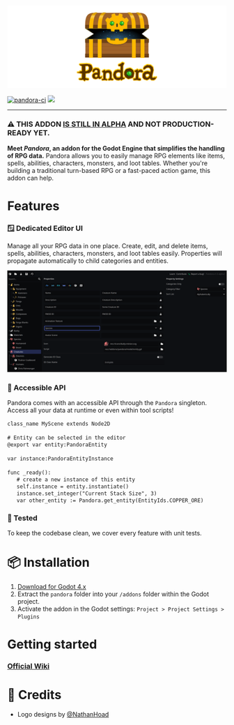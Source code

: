 ![logo](docs/assets/logo.svg)

[![pandora-ci](https://github.com/bitbrain/pandora/actions/workflows/pandora-ci.yml/badge.svg)](https://github.com/bitbrain/pandora/actions/workflows/pandora-ci.yml) [![](https://img.shields.io/discord/785246324793540608.svg?label=&logo=discord&logoColor=ffffff&color=7389D8&labelColor=6A7EC2)](https://discord.com/invite/CKBuE5djXe)

---

### ⚠️ THIS ADDON [ IS STILL IN ALPHA](https://github.com/bitbrain/pandora/milestone/1) AND NOT PRODUCTION-READY YET.

**Meet _Pandora_, an addon for the Godot Engine that simplifies the handling of RPG data.** Pandora allows you to easily manage RPG elements like items, spells, abilities, characters, monsters, and loot tables. Whether you're building a traditional turn-based RPG or a fast-paced action game, this addon can help.

# Features

### 🪟 Dedicated Editor UI

Manage all your RPG data in one place. Create, edit, and delete items, spells, abilities, characters, monsters, and loot tables easily. Properties will propagate automatically to child categories and entities.

![editor-example](docs/assets/editor-example.png)

### 🔌 Accessible API

Pandora comes with an accessible API through the `Pandora` singleton. Access all your data at runtime or even within tool scripts!

```gdscript
class_name MyScene extends Node2D

# Entity can be selected in the editor
@export var entity:PandoraEntity

var instance:PandoraEntityInstance

func _ready():
   # create a new instance of this entity
   self.instance = entity.instantiate()
   instance.set_integer("Current Stack Size", 3)
   var other_entity := Pandora.get_entity(EntityIds.COPPER_ORE)
```

### 🧪 Tested

To keep the codebase clean, we cover every feature with unit tests.

# 📦 Installation

1. [Download for Godot 4.x](https://github.com/bitbrain/pandora/archive/refs/heads/godot-4.x.zip)
2. Extract the `pandora` folder into your `/addons` folder within the Godot project.
3. Activate the addon in the Godot settings: `Project > Project Settings > Plugins`

# Getting started

### [Official Wiki](https://bitbra.in/pandora)


# 🥰 Credits

- Logo designs by [@NathanHoad](https://twitter.com/nathanhoad)